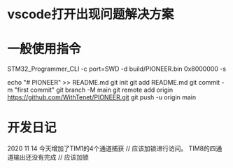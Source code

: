# vscode打开出现问题解决方案





# 一般使用指令
 STM32_Programmer_CLI -c port=SWD -d build/PIONEER.bin 0x8000000 -s




echo "# PIONEER" >> README.md
git init
git add README.md
git commit -m "first commit"
git branch -M main
git remote add origin https://github.com/WithTenet/PIONEER.git
git push -u origin main
                


# 开发日记
2020 11 14 
今天增加了TIM1的4个通道捕获 // 应该加锁进行访问。
TIM8的四通道输出还没有完成  // 应该加锁